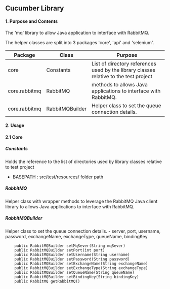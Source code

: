 ## Cucumber Library

#### 1. Purpose and Contents

The 'mq' library to allow Java application to interface with RabbitMQ.

The helper classes are split into 3 packages 'core', 'api' and 'selenium'.

| Package       | Class             | Purpose                                                      |
| ------------- | ------------------| ------------------------------------------------------------ |
| core          | Constants         | List of directory references used by the library classes relative to the test project |
| core.rabbitmq | RabbitMQ          | methods to allows Java applications to interface with RabbitMQ. |
| core.rabbitmq | RabbitMQBuilder   | Helper class to set the queue connection details.|


#### 2. Usage
#### 2.1 Core 
##### _Constants_

Holds the reference to the list of directories used by library classes relative to test project

- BASEPATH : src/test/resources/ folder path

##### _RabbitMQ_

Helper class with wrapper methods to leverage the RabbitMQ Java client library to allows Java applications to interface with RabbitMQ.

##### _RabbitMQBuilder_
Helper class to set the queue connection details. - server, port, username, password, exchangeName, exchangeType, queueName, bindingKey
```
    public RabbitMQBuilder setMqSever(String mqSever)
    public RabbitMQBuilder setPort(int port) 
    public RabbitMQBuilder setUsername(String username)
    public RabbitMQBuilder setPassword(String password)
    public RabbitMQBuilder setExchangeName(String exchangeName)
    public RabbitMQBuilder setExchangeType(String exchangeType)
    public RabbitMQBuilder setQueueName(String queueName)
    public RabbitMQBuilder setBindingKey(String bindingKey)
    public RabbitMQ getRabbitMQ()
```